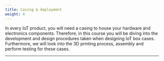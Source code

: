 ```yaml
---
title: Casing & deployment
weight: 4
---
```


In every IoT product, you will need a casing to house your hardware and electronics components. Therefore, in this course you will be diving into the development and design procedures taken when designing IoT box cases. Furthermore, we will look into the 3D printing process, assembly and perform testing for these cases.

---
